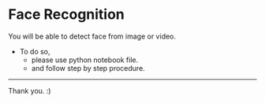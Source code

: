 # Face Recognition 
You will be able to detect face from image or video.
   - To do so, 
       * please use python notebook file.  
       * and follow step by step procedure.
   
------------------



Thank you. :)
